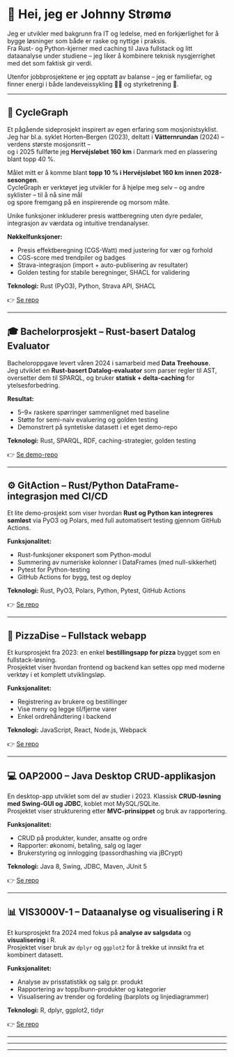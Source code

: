 # 👋 Hei, jeg er Johnny Strømø

Jeg er utvikler med bakgrunn fra IT og ledelse, med en forkjærlighet for å bygge løsninger som både er raske og nyttige i praksis.  
Fra Rust- og Python-kjerner med caching til Java fullstack og litt dataanalyse under studiene – jeg liker å kombinere teknisk nysgjerrighet med det som faktisk gir verdi.  

Utenfor jobbprosjektene er jeg opptatt av balanse – jeg er familiefar, og finner energi i både landeveissykling 🚴‍♂️ og styrketrening 💪.  

---

## 🚴 CycleGraph
Et pågående sideprosjekt inspirert av egen erfaring som mosjonistsyklist.  
Jeg har bl.a. syklet Horten–Bergen (2023), deltatt i **Vätternrundan** (2024) – verdens største mosjonsritt –  
og i 2025 fullførte jeg **Hervéjsløbet 160 km** i Danmark med en plassering blant topp 40 %.  

Målet mitt er å komme blant **topp 10 % i Hervéjsløbet 160 km innen 2028-sesongen**.  
CycleGraph er verktøyet jeg utvikler for å hjelpe meg selv – og andre syklister – til å nå sine mål  
og spore fremgang på en inspirerende og morsom måte.  

Unike funksjoner inkluderer presis wattberegning uten dyre pedaler, integrasjon av værdata og intuitive trendanalyser.

**Nøkkelfunksjoner:**  
- Presis effektberegning (CGS-Watt) med justering for vær og forhold  
- CGS-score med trendpiler og badges  
- Strava-integrasjon (import + auto-publisering av resultater)  
- Golden testing for stabile beregninger, SHACL for validering  

**Teknologi:** Rust (PyO3), Python, Strava API, SHACL  

👉 [Se repo](https://github.com/JohnnyBravo1983/CycleGraph)

---

## 🎓 Bachelorprosjekt – Rust-basert Datalog Evaluator
Bacheloroppgave levert våren 2024 i samarbeid med **Data Treehouse**.  
Jeg utviklet en **Rust-basert Datalog-evaluator** som parser regler til AST, oversetter dem til SPARQL, og bruker **statisk + delta-caching** for ytelsesforbedring.  

**Resultat:**  
- 5–9× raskere spørringer sammenlignet med baseline  
- Støtte for semi-naiv evaluering og golden testing  
- Demonstrert på syntetiske datasett i et eget demo-repo

**Teknologi:** Rust, SPARQL, RDF, caching-strategier, golden testing  

👉 [Se demo-repo](https://github.com/JohnnyBravo1983/Bachelor)

---

## ⚙️ GitAction – Rust/Python DataFrame-integrasjon med CI/CD
Et lite demo-prosjekt som viser hvordan **Rust og Python kan integreres sømløst** via PyO3 og Polars, med full automatisert testing gjennom GitHub Actions.  

**Funksjonalitet:**  
- Rust-funksjoner eksponert som Python-modul  
- Summering av numeriske kolonner i DataFrames (med null-sikkerhet)  
- Pytest for Python-testing  
- GitHub Actions for bygg, test og deploy  

**Teknologi:** Rust, PyO3, Polars, Python, Pytest, GitHub Actions  

👉 [Se repo](https://github.com/JohnnyBravo1983/GitAction)

---

## 🍕 PizzaDise – Fullstack webapp
Et kursprosjekt fra 2023: en enkel **bestillingsapp for pizza** bygget som en fullstack-løsning.  
Prosjektet viser hvordan frontend og backend kan settes opp med moderne verktøy i et komplett utviklingsløp.  

**Funksjonalitet:**  
- Registrering av brukere og bestillinger  
- Vise meny og legge til/fjerne varer  
- Enkel ordrehåndtering i backend  

**Teknologi:** JavaScript, React, Node.js, Webpack  

👉 [Se repo](https://github.com/JohnnyBravo1983/PizzaDise)

---

## 💻 OAP2000 – Java Desktop CRUD-applikasjon
En desktop-app utviklet som del av studier i 2023. Klassisk **CRUD-løsning med Swing-GUI og JDBC**, koblet mot MySQL/SQLite.  
Prosjektet viser strukturering etter **MVC-prinsippet** og bruk av rapportering.

**Funksjonalitet:**  
- CRUD på produkter, kunder, ansatte og ordre  
- Rapporter: økonomi, betaling, salg og lager  
- Brukerstyring og innlogging (passordhashing via jBCrypt)

**Teknologi:** Java 8, Swing, JDBC, Maven, JUnit 5  

👉 [Se repo](https://github.com/JohnnyBravo1983/OAP2000)

---

## 📊 VIS3000V-1 – Dataanalyse og visualisering i R
Et kursprosjekt fra 2024 med fokus på **analyse av salgsdata** og **visualisering** i R.  
Prosjektet viser bruk av `dplyr` og `ggplot2` for å trekke ut innsikt fra et kombinert datasett.

**Funksjonalitet:**  
- Analyse av prisstatistikk og salg pr. produkt  
- Rapportering av topp/bunn-produkter og kategorier  
- Visualisering av trender og fordeling (barplots og linjediagrammer)

**Teknologi:** R, dplyr, ggplot2, tidyr  

👉 [Se repo](https://github.com/JohnnyBravo1983/VIS3000V-1)


---



---


---

